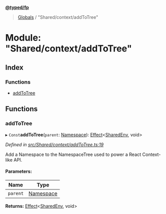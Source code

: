 **[@typed/fp](../README.md)**

> [Globals](../globals.md) / "Shared/context/addToTree"

# Module: "Shared/context/addToTree"

## Index

### Functions

* [addToTree](_shared_context_addtotree_.md#addtotree)

## Functions

### addToTree

▸ `Const`**addToTree**(`parent`: [Namespace](_shared_core_model_namespace_.namespace.md)): [Effect](_effect_effect_.effect.md)\<[SharedEnv](../interfaces/_shared_core_services_sharedenv_.sharedenv.md), void>

*Defined in [src/Shared/context/addToTree.ts:19](https://github.com/TylorS/typed-fp/blob/559f273/src/Shared/context/addToTree.ts#L19)*

Add a Namespace to the NamespaceTree used to power a React Context-like API.

#### Parameters:

Name | Type |
------ | ------ |
`parent` | [Namespace](_shared_core_model_namespace_.namespace.md) |

**Returns:** [Effect](_effect_effect_.effect.md)\<[SharedEnv](../interfaces/_shared_core_services_sharedenv_.sharedenv.md), void>
